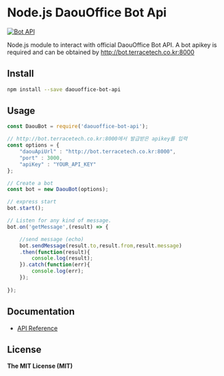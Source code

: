 

# Node.js DaouOffice Bot Api
[![Bot API](https://img.shields.io/badge/Bot%20API-v.0.0.7-00aced.svg)](http://bot.terracetech.co.kr)

Node.js module to interact with official DaouOffice Bot API. 
A bot apikey is required and can be obtained by http://bot.terracetech.co.kr:8000

## Install

```bash
npm install --save daouoffice-bot-api
```

## Usage

```js
const DaouBot = require('daouoffice-bot-api');

// http://bot.terracetech.co.kr:8000에서 발급받은 apikey를 입력
const options = {
	"daouApiUrl" : "http://bot.terracetech.co.kr:8000",
	"port" : 3000,
	"apiKey" : "YOUR_API_KEY"
};

// Create a bot
const bot = new DaouBot(options);

// express start
bot.start();

// Listen for any kind of message.
bot.on('getMessage',(result) => {

	//send message (echo)
	bot.sendMessage(result.to,result.from,result.message)
	.then(function(result){
		console.log(result);
	}).catch(function(err){
		console.log(err);
	});
	
});
```

## Documentation

* [API Reference](https://github.com/DAOUBOT/daouoffice-bot-api/blob/master/docs/api.md)

## License

**The MIT License (MIT)**
